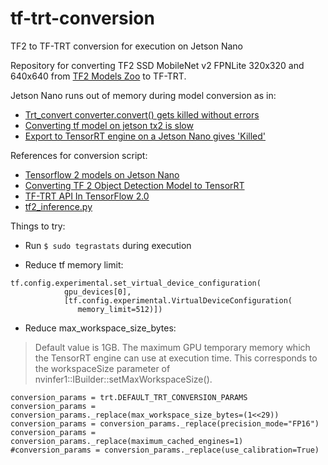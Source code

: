 # tf-trt-conversion
TF2 to TF-TRT conversion for execution on Jetson Nano

Repository for converting TF2 SSD MobileNet v2 FPNLite 320x320 and 640x640 from [TF2 Models Zoo](https://github.com/tensorflow/models/blob/master/research/object_detection/g3doc/tf2_detection_zoo.md) to TF-TRT.

Jetson Nano runs out of memory during model conversion as in:
- [Trt_convert converter.convert() gets killed without errors](https://forums.developer.nvidia.com/t/trt-convert-converter-convert-gets-killed-without-errors/148113/6)
- [Converting tf model on jetson tx2 is slow](https://forums.developer.nvidia.com/t/converting-tf-model-on-jetson-tx2-is-slow/125880)
- [Export to TensorRT engine on a Jetson Nano gives 'Killed'](https://github.com/NVIDIA/retinanet-examples/issues/144)

References for conversion script:
- [Tensorflow 2 models on Jetson Nano](https://discuss.tensorflow.org/t/tensorflow-2-models-on-jetson-nano/6122/6)
- [Converting TF 2 Object Detection Model to TensorRT](https://github.com/tensorflow/tensorrt/issues/207#issuecomment-881422008)
- [TF-TRT API In TensorFlow 2.0](https://docs.nvidia.com/deeplearning/frameworks/tf-trt-user-guide/index.html#tf-trt-api-20)
- [tf2_inference.py](https://github.com/tensorflow/tensorrt/blob/master/tftrt/blog_posts/Leveraging%20TensorFlow-TensorRT%20integration%20for%20Low%20latency%20Inference/tf2_inference.py)

Things to try:
- Run `$ sudo tegrastats` during execution

- Reduce tf memory limit:
```
tf.config.experimental.set_virtual_device_configuration(
            gpu_devices[0],
            [tf.config.experimental.VirtualDeviceConfiguration(
               memory_limit=512)])
```
- Reduce max_workspace_size_bytes:
> Default value is 1GB. The maximum GPU temporary memory which the TensorRT engine can use at execution time. This corresponds to the workspaceSize parameter of nvinfer1::IBuilder::setMaxWorkspaceSize().
```
conversion_params = trt.DEFAULT_TRT_CONVERSION_PARAMS
conversion_params = conversion_params._replace(max_workspace_size_bytes=(1<<29)) 
conversion_params = conversion_params._replace(precision_mode="FP16")
conversion_params = conversion_params._replace(maximum_cached_engines=1)
#conversion_params = conversion_params._replace(use_calibration=True)
```

